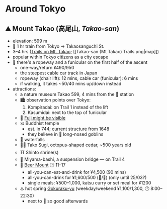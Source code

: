 # Around Tokyo

## ⛰ Mount Takao (高尾山, *Takao-san*)

- elevation: 599 m
- 🚅 1 hr train from Tokyo → Takaosanguchi St.
- 3–4 hrs ([Trails on Mt. Takao](https://www.takao599museum.jp/explore/?lang=en); [[Takao-san (Mt Takao) Trails.png|map]])
- popular within Tokyo citizens as a city escape
- 🚡 there's a ropeway and a funicular on the first half of the ascent
    - one-way/return ¥490/950
    - the steepest cable car track in Japan
    - ropeway (chair lift): 12 mins, cable car (funicular): 6 mins
    - if walking, it takes ~50/40 mins up/down instead
- attractions:
    - a nature museum Takao 599, 4 mins from the 🚅 station
    - 🏙️ observation points over Tokyo: 
        1. Kompiradai: on Trail 1 instead of the lift
        2. Kasumidai: next to the top of funicular
    - 🌋 [Fuji might be visible](https://maps.app.goo.gl/pxqXeQFRMnk9MYxD9)
    - 🕉️ Buddhist temple
        - est. in 744; current structure from 1648
        - they believe in 👺 long-nosed goblins
    - 🌊 waterfalls
    - 🐙🌳 Tako Sugi, octopus-shaped cedar, ~500 years old
    - ⛩️ Shinto shrine(s)
    - 🌉 Miyama-bashi, a suspension bridge — on Trail 4
    - 🍺 [Beer Mount](https://maps.app.goo.gl/LbkEuxMUq9xWrmtx5) 🕐 11–17
        - all-you-can-eat-and-drink for ¥4,500 (90 mins)
        - all-you-can-drink for ¥1,600/500 (🍺/🧃) (only until 25/03?)
        - single meals: ¥500–1,000, katsu curry or set meal for ¥1200
    - ♨️ hot spring [Gokuraku-yu](https://www.takaosan-onsen.jp/english/bath.html) (weekday/weekend ¥1,100/1,300, 🕐 8:00–22:30)
        - next to 🚝 so good afterwards
